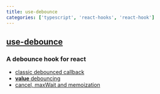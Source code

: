 ```yaml
---
title: use-debounce
categories: ['typescript', 'react-hooks', 'react-hook']
---
```

## [use-debounce](https://github.com/xnimorz/use-debounce)

### A debounce hook for react


- [classic debounced callback](#debounced-callbacks)
- [**value** debouncing](#simple-values-debouncing)
- [cancel, maxWait and memoization](#advanced-usage)
